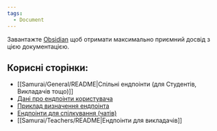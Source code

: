 ```yaml
---
tags:
  - Document
---
```

Завантажте [Obsidian](https://obsidian.md/) щоб отримати максимально приємний досвід з цією документацією.

## Корисні сторінки:
- [[Samurai/General/README|Спільні ендпоінти (для Студентів, Викладачів тощо)]]
- [Дані про ендпоінти користувача](Samurai/UserInfo/README.md)
- [Приклад визначення ендпоінта](Samurai/Endpoint%20Definition%20Example.md)
- [Ендпоінти для спілкування (чатів)](Samurai/Communication/README%20-%20Communication.md)
- [[Samurai/Teachers/README|Ендпоінти для викладачів]]